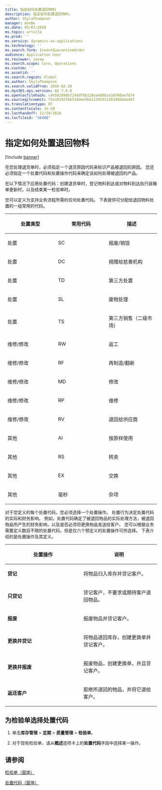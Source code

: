 ```yaml
---
title: 指定如何处置退回物料
description: 指定如何处置退回物料。
author: ShylaThompson
manager: AnnBe
ms.date: 05/07/2018
ms.topic: article
ms.prod: ''
ms.service: dynamics-ax-applications
ms.technology: ''
ms.search.form: InventQuarantineOrder
audience: Application User
ms.reviewer: josaw
ms.search.scope: Core, Operations
ms.custom: ''
ms.assetid: ''
ms.search.region: Global
ms.author: ShylaThompson
ms.search.validFrom: 2016-02-28
ms.dyn365.ops.version: AX 7.0.0
ms.openlocfilehash: c4e502896b724ddf8b128ea4d6bce16f60aefd74
ms.sourcegitcommit: 73e10192fb6318dee5bb1129591120199de6a487
ms.translationtype: HT
ms.contentlocale: zh-CN
ms.lasthandoff: 12/20/2018
ms.locfileid: "56408"
---
```

# <a name="specify-how-to-dispose-of-returned-items"></a>指定如何处置退回物料 

[!include [banner](../includes/banner.md)]


在您处理退货单时，必须指定一个退货原因代码来标识产品被退回的原因。 您还必须指定一个处置代码和处置操作代码来确定该如何处理被退回的产品。

在以下情况下应用处置代码：创建退货单时，登记物料到达或对物料到达执行装箱单更新时，以及结束某一检验单时。

您可以定义为支持业务流程所需的任何处置代码。 下表提供可分配给退回物料处置的一组常用的代码。

<table>
<colgroup>
<col style="width: 33%" />
<col style="width: 33%" />
<col style="width: 33%" />
</colgroup>
<thead>
<tr class="header">
<th><p>处置类型</p></th>
<th><p>常用代码</p></th>
<th><p>描述</p></th>
</tr>
</thead>
<tbody>
<tr class="odd">
<td><p>处置</p></td>
<td><p>SC</p></td>
<td><p>报废/销毁</p></td>
</tr>
<tr class="even">
<td><p>处置</p></td>
<td><p>DC</p></td>
<td><p>捐赠给慈善机构</p></td>
</tr>
<tr class="odd">
<td><p>处置</p></td>
<td><p>TD</p></td>
<td><p>第三方处置</p></td>
</tr>
<tr class="even">
<td><p>处置</p></td>
<td><p>SL</p></td>
<td><p>废物处理</p></td>
</tr>
<tr class="odd">
<td><p>处置</p></td>
<td><p>TS</p></td>
<td><p>第三方销售（二级市场）</p></td>
</tr>
<tr class="even">
<td><p>维修/修改</p></td>
<td><p>RW</p></td>
<td><p>返工</p></td>
</tr>
<tr class="odd">
<td><p>维修/修改</p></td>
<td><p>RF</p></td>
<td><p>再制造/翻新</p></td>
</tr>
<tr class="even">
<td><p>维修/修改</p></td>
<td><p>MD</p></td>
<td><p>修改</p></td>
</tr>
<tr class="odd">
<td><p>维修/修改</p></td>
<td><p>RP</p></td>
<td><p>维修</p></td>
</tr>
<tr class="even">
<td><p>维修/修改</p></td>
<td><p>RV</p></td>
<td><p>退回给供应商</p></td>
</tr>
<tr class="odd">
<td><p>其他</p></td>
<td><p>AI</p></td>
<td><p>按原样使用</p></td>
</tr>
<tr class="even">
<td><p>其他</p></td>
<td><p>RS</p></td>
<td><p>转卖</p></td>
</tr>
<tr class="odd">
<td><p>其他</p></td>
<td><p>EX</p></td>
<td><p>交换</p></td>
</tr>
<tr class="even">
<td><p>其他</p></td>
<td><p>毫秒</p></td>
<td><p>杂项</p></td>
</tr>
</tbody>
</table>


对于您定义的每个处置代码，您必须选择一个处置操作。 处置行为决定处置代码的实际和财务影响。 例如，处置代码确定了被退回物品的实际处理方法，被退回物品所产生的财务影响，以及是否必须将更换物品发送给客户。 您可以根据业务需要定义数目不限的处置代码，但是仅六个预定义的处置操作可供选择。 下表介绍的是处置操作及其定义。

<table>
<colgroup>
<col style="width: 50%" />
<col style="width: 50%" />
</colgroup>
<thead>
<tr class="header">
<th><p>处置操作</p></th>
<th><p>说明</p></th>
</tr>
</thead>
<tbody>
<tr class="odd">
<td><p><strong>贷记</strong></p></td>
<td><p>将物品归入库存并贷记客户。</p></td>
</tr>
<tr class="even">
<td><p><strong>只贷记</strong></p></td>
<td><p>贷记客户，不要求或期待客户退回物品。</p></td>
</tr>
<tr class="odd">
<td><p><strong>报废</strong></p></td>
<td><p>报废物品并贷记客户。</p></td>
</tr>
<tr class="even">
<td><p><strong>更换并贷记</strong></p></td>
<td><p>将物品退回库存，创建更换单并贷记客户。</p></td>
</tr>
<tr class="odd">
<td><p><strong>更换并报废</strong></p></td>
<td><p>报废物品，创建更换单，并且贷记客户。</p></td>
</tr>
<tr class="even">
<td><p><strong>返还客户</strong></p></td>
<td><p>拒绝所退回的物品，并将它退给客户。</p></td>
</tr>
</tbody>
</table>


## <a name="select-a-disposition-code-for-a-quarantine-order"></a>为检验单选择处置代码

1.  单击**库存管理** \> **定期** \> **质量管理** \> **检验单**。

2.  对于现有检验单，请从**概述**选项卡上的**处置代码**字段中选择某一操作。



## <a name="see-also"></a>请参阅

[检验单（窗体）](https://technet.microsoft.com/en-us/library/aa554073(v=ax.60))

[处置代码（窗体）](https://technet.microsoft.com/en-us/library/hh597113\(v=ax.60\))

  


